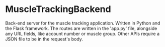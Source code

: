 # MuscleTrackingBackend
Back-end server for the muscle tracking application. Written in Python and the Flask framework. 
The routes are written in the 'app.py' file, alongside any URL fields, like account number or muscle group. Other APIs require a JSON file to be in the request's body.

